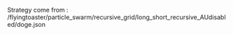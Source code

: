 Strategy come from : /flyingtoaster/particle_swarm/recursive_grid/long_short_recursive_AUdisabled/doge.json